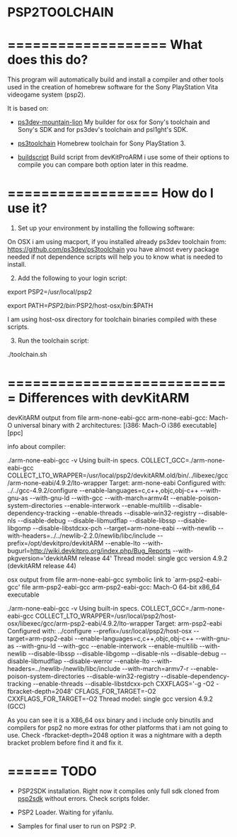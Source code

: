 PSP2TOOLCHAIN
============
 
===================
 What does this do?
===================
 
  This program will automatically build and install a compiler and other
  tools used in the creation of homebrew software for the Sony PlayStation Vita
  videogame system (psp2).
  
  It is based on:
  
  * [ps3dev-mountain-lion](https://github.com/bigboss-ps3dev/ps3dev-mountain-lion) My builder for osx for Sony's toolchain and Sony's SDK and for ps3dev's toolchain and psl1ght's SDK.
  
  * [ps3toolchain](https://github.com/ps3dev/ps3toolchain) Homebrew toolchain for Sony PlayStation 3.
  
  * [buildscript](https://github.com/devkitPro/buildscripts)  Build script from devKitProARM i use some of their options to compile you can compare both option later in this readme.
  
 ==================
  How do I use it?
 ==================

 1) Set up your environment by installing the following software:

  
  On OSX i am using macport, if you installed already ps3dev toolchain from:
   https://github.com/ps3dev/ps3toolchain 
  you have almost every package needed if not dependence scripts will help you to know what is needed to install.


 2) Add the following to your login script:

  export PSP2=/usr/local/psp2

  export PATH=$PSP2/bin:$PSP2/host-osx/bin:$PATH
  
  I am using host-osx directory for toolchain binaries compiled with these scripts.

 3) Run the toolchain script:

  ./toolchain.sh
  
  ===========================
   Differences with devKitARM
  ===========================
  
  
  devKitARM output from file arm-none-eabi-gcc
  arm-none-eabi-gcc: Mach-O universal binary with 2 architectures: [i386: Mach-O i386 executable] [ppc]
  
  info about compiler:
  
  ./arm-none-eabi-gcc -v
  Using built-in specs.
  COLLECT_GCC=./arm-none-eabi-gcc
  COLLECT_LTO_WRAPPER=/usr/local/psp2/devkitARM.old/bin/../libexec/gcc/arm-none-eabi/4.9.2/lto-wrapper
  Target: arm-none-eabi
  Configured with: ../../gcc-4.9.2/configure --enable-languages=c,c++,objc,obj-c++ --with-gnu-as --with-gnu-ld --with-gcc --with-march=armv4t --enable-poison-system-directories --enable-interwork --enable-multilib --disable-dependency-tracking --enable-threads --disable-win32-registry --disable-nls --disable-debug --disable-libmudflap --disable-libssp --disable-libgomp --disable-libstdcxx-pch --target=arm-none-eabi --with-newlib --with-headers=../../newlib-2.2.0/newlib/libc/include --prefix=/opt/devkitpro/devkitARM --enable-lto --with-bugurl=http://wiki.devkitpro.org/index.php/Bug_Reports --with-pkgversion='devkitARM release 44'
  Thread model: single
  gcc version 4.9.2 (devkitARM release 44)
  
  osx output from file arm-none-eabi-gcc
  symbolic link to `arm-psp2-eabi-gcc'
  file arm-psp2-eabi-gcc
  arm-psp2-eabi-gcc: Mach-O 64-bit x86_64 executable
  
  ./arm-none-eabi-gcc -v
  Using built-in specs.
  COLLECT_GCC=./arm-none-eabi-gcc
  COLLECT_LTO_WRAPPER=/usr/local/psp2/host-osx/libexec/gcc/arm-psp2-eabi/4.9.2/lto-wrapper
  Target: arm-psp2-eabi
  Configured with: ../configure --prefix=/usr/local/psp2/host-osx --target=arm-psp2-eabi --enable-languages=c,c++,objc,obj-c++ --with-gnu-as --with-gnu-ld --with-gcc --enable-interwork --enable-multilib --with-newlib --disable-libssp --disable-libgomp --disable-nls --disable-debug --disable-libmudflap --disable-werror --enable-lto --with-headers=../newlib-/newlib/libc/include --with-march=armv7-r --enable-poison-system-directories --disable-win32-registry --disable-dependency-tracking --enable-threads --disable-libstdcxx-pch CXXFLAGS='-g -O2 -fbracket-depth=2048' CFLAGS_FOR_TARGET=-O2 CXXFLAGS_FOR_TARGET=-O2
  Thread model: single
  gcc version 4.9.2 (GCC)
  
  As you can see it is a X86_64 osx binary and i include only binutils and compilers for psp2 no more extras for other platforms that i am not going to use. Check -fbracket-depth=2048 option it was a nightmare with a depth bracket problem before find it and fix it.
  
  
 ======
  TODO
 ======
 
  * PSP2SDK installation. Right now it compiles only full sdk cloned from [psp2sdk](https://github.com/173210/psp2sdk) without errors. Check scripts folder.
  
  * PSP2 Loader. Waiting for yifanlu.
  
  * Samples for final user to run on PSP2 :P.
  
  


